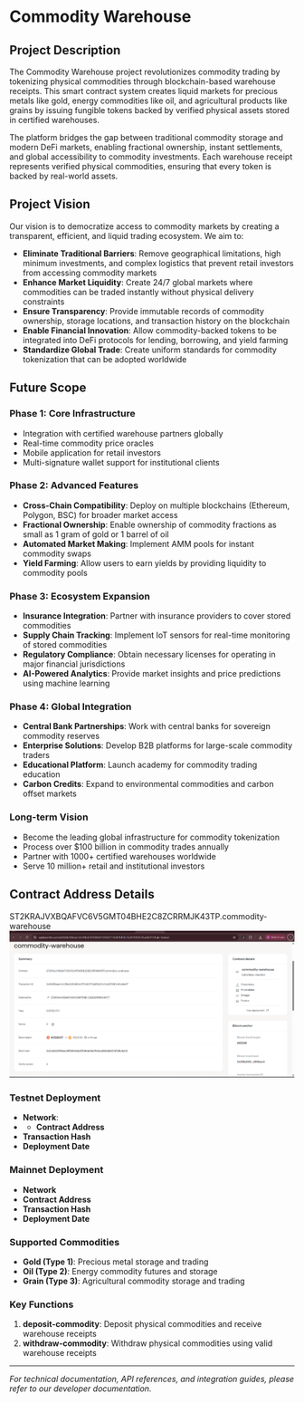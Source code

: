 # Commodity Warehouse

## Project Description

The Commodity Warehouse project revolutionizes commodity trading by tokenizing physical commodities through blockchain-based warehouse receipts. This smart contract system creates liquid markets for precious metals like gold, energy commodities like oil, and agricultural products like grains by issuing fungible tokens backed by verified physical assets stored in certified warehouses.

The platform bridges the gap between traditional commodity storage and modern DeFi markets, enabling fractional ownership, instant settlements, and global accessibility to commodity investments. Each warehouse receipt represents verified physical commodities, ensuring that every token is backed by real-world assets.

## Project Vision

Our vision is to democratize access to commodity markets by creating a transparent, efficient, and liquid trading ecosystem. We aim to:

- **Eliminate Traditional Barriers**: Remove geographical limitations, high minimum investments, and complex logistics that prevent retail investors from accessing commodity markets
- **Enhance Market Liquidity**: Create 24/7 global markets where commodities can be traded instantly without physical delivery constraints
- **Ensure Transparency**: Provide immutable records of commodity ownership, storage locations, and transaction history on the blockchain
- **Enable Financial Innovation**: Allow commodity-backed tokens to be integrated into DeFi protocols for lending, borrowing, and yield farming
- **Standardize Global Trade**: Create uniform standards for commodity tokenization that can be adopted worldwide

## Future Scope

### Phase 1: Core Infrastructure
- Integration with certified warehouse partners globally
- Real-time commodity price oracles
- Mobile application for retail investors
- Multi-signature wallet support for institutional clients

### Phase 2: Advanced Features
- **Cross-Chain Compatibility**: Deploy on multiple blockchains (Ethereum, Polygon, BSC) for broader market access
- **Fractional Ownership**: Enable ownership of commodity fractions as small as 1 gram of gold or 1 barrel of oil
- **Automated Market Making**: Implement AMM pools for instant commodity swaps
- **Yield Farming**: Allow users to earn yields by providing liquidity to commodity pools

### Phase 3: Ecosystem Expansion
- **Insurance Integration**: Partner with insurance providers to cover stored commodities
- **Supply Chain Tracking**: Implement IoT sensors for real-time monitoring of stored commodities
- **Regulatory Compliance**: Obtain necessary licenses for operating in major financial jurisdictions
- **AI-Powered Analytics**: Provide market insights and price predictions using machine learning

### Phase 4: Global Integration
- **Central Bank Partnerships**: Work with central banks for sovereign commodity reserves
- **Enterprise Solutions**: Develop B2B platforms for large-scale commodity traders
- **Educational Platform**: Launch academy for commodity trading education
- **Carbon Credits**: Expand to environmental commodities and carbon offset markets

### Long-term Vision
- Become the leading global infrastructure for commodity tokenization
- Process over $100 billion in commodity trades annually
- Partner with 1000+ certified warehouses worldwide
- Serve 10 million+ retail and institutional investors

## Contract Address Details

 ST2KRAJVXBQAFVC6V5GMT04BHE2C8ZCRRMJK43TP.commodity-warehouse
 ![alt text](image-1.png)
 
### Testnet Deployment
- **Network**:
- - **Contract Address** 
- **Transaction Hash**
- **Deployment Date**

### Mainnet Deployment
- **Network**
- **Contract Address**
- **Transaction Hash**
- **Deployment Date**

### Supported Commodities
- **Gold (Type 1)**: Precious metal storage and trading
- **Oil (Type 2)**: Energy commodity futures and storage
- **Grain (Type 3)**: Agricultural commodity storage and trading

### Key Functions
1. **deposit-commodity**: Deposit physical commodities and receive warehouse receipts
2. **withdraw-commodity**: Withdraw physical commodities using valid warehouse receipts

---

*For technical documentation, API references, and integration guides, please refer to our developer documentation.*

